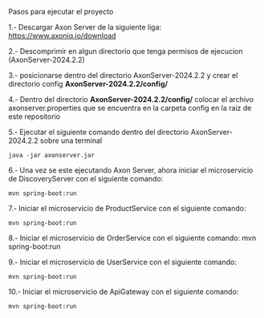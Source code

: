 Pasos para ejecutar el proyecto

1.- Descargar Axon Server de la siguiente liga: https://www.axoniq.io/download

2.- Descomprimir en algun directorio que tenga permisos de ejecucion (AxonServer-2024.2.2)

3.- posicionarse dentro del directorio AxonServer-2024.2.2 y crear el directorio config
    **AxonServer-2024.2.2/config/**
    
4.- Dentro del directorio **AxonServer-2024.2.2/config/** colocar el archivo axonserver.properties 
    que se encuentra en la carpeta config en la raiz de este repositorio
    
5.- Ejecutar el siguiente comando dentro del directorio AxonServer-2024.2.2 sobre una terminal 

    java -jar axonserver.jar
    
6.- Una vez se este ejecutando Axon Server, ahora iniciar el microservicio de DiscoveryServer con el 
    siguiente comando:
    
    mvn spring-boot:run


7.- Iniciar el microservicio de ProductService con el siguiente comando:

    mvn spring-boot:run

8.- Iniciar el microservicio de OrderService con el siguiente comando:
    mvn spring-boot:run

9.- Iniciar el microservicio de UserService con el siguiente comando:
  
    mvn spring-boot:run

10.- Iniciar el microservicio de ApiGateway con el siguiente comando:

    mvn spring-boot:run

